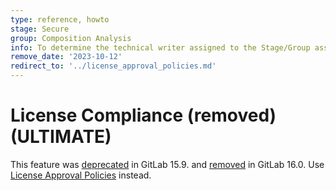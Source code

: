 ```yaml
---
type: reference, howto
stage: Secure
group: Composition Analysis
info: To determine the technical writer assigned to the Stage/Group associated with this page, see https://about.gitlab.com/handbook/product/ux/technical-writing/#assignments
remove_date: '2023-10-12'
redirect_to: '../license_approval_policies.md'
---
```



# License Compliance (removed) **(ULTIMATE)**

This feature was [deprecated](https://gitlab.com/gitlab-org/gitlab/-/issues/387561) in GitLab 15.9.
and [removed](https://gitlab.com/groups/gitlab-org/-/epics/8093) in GitLab 16.0.
Use [License Approval Policies](https://gitlab.com/groups/gitlab-org/-/epics/8092) instead.
